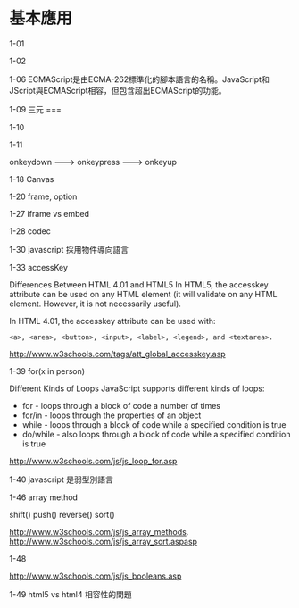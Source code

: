 # 基本應用

1-01

1-02

1-06
ECMAScript是由ECMA-262標準化的腳本語言的名稱。JavaScript和JScript與ECMAScript相容，但包含超出ECMAScript的功能。

1-09 三元 ===

1-10

1-11

onkeydown ---> onkeypress ---> onkeyup


1-18 Canvas

1-20 frame, option

1-27 iframe vs embed

1-28 codec

1-30 javascript 採用物件導向語言

1-33 accessKey

Differences Between HTML 4.01 and HTML5
In HTML5, the accesskey attribute can be used on any HTML element (it will validate on any HTML element. However, it is not necessarily useful).

In HTML 4.01, the accesskey attribute can be used with:

```
<a>, <area>, <button>, <input>, <label>, <legend>, and <textarea>.
```

http://www.w3schools.com/tags/att_global_accesskey.asp


1-39 for(x in person)

Different Kinds of Loops
JavaScript supports different kinds of loops:

* for - loops through a block of code a number of times
* for/in - loops through the properties of an object
* while - loops through a block of code while a specified condition is true
* do/while - also loops through a block of code while a specified condition is true


http://www.w3schools.com/js/js_loop_for.asp

1-40 javascript 是弱型別語言

1-46 array method

shift()
push()
reverse()
sort()

http://www.w3schools.com/js/js_array_methods.
http://www.w3schools.com/js/js_array_sort.aspasp

1-48

http://www.w3schools.com/js/js_booleans.asp

1-49 html5 vs html4 相容性的問題
